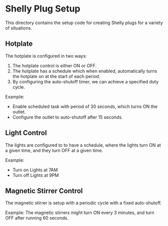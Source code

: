 # Shelly Plug Setup
This directory contains the setup code for creating Shelly plugs for a variety of situations.

## Hotplate
The hotplate is configured in two ways:
1. The hotplate control is either ON or OFF.
2. The hotplate has a schedule which when enabled, automatically turns the hotplate on at the start of each period.
3. By configuring the auto-shutoff timer, we can achieve a specified duty cycle.

Example: 
- Enable scheduled task with period of 30 seconds, which turns ON the outlet.
- Configure the outlet to auto-shutoff after 15 seconds.

## Light Control
The lights are configured to to have a schedule, where the lights turn ON at a given time, and they turn OFF at a given time.

Example: 
- Turn on Lights at 7AM
- Turn off Lights at 9PM

## Magnetic Stirrer Control
The magnetic stirrer is setup with a periodic cycle with a fixed auto-shutoff. 

Example: The magnetic stirrers might turn ON every 3 minutes, and turn OFF after running 60 seconds.
